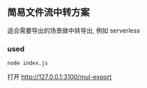 ## 简易文件流中转方案
适合需要导出的场景做中转导出, 例如 serverless  

### used
```
node index.js
```

打开 http://127.0.0.1:3100/mul-export